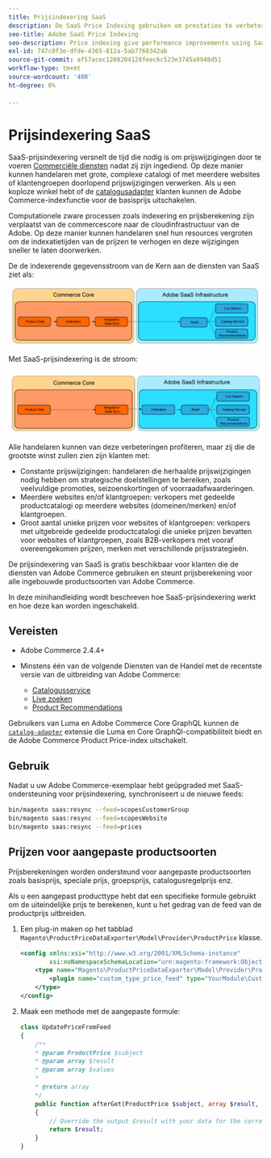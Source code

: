 ```yaml
---
title: Prijsindexering SaaS
description: De SaaS Price Indexing gebruiken om prestaties te verbeteren
seo-title: Adobe SaaS Price Indexing
seo-description: Price indexing give performance improvements using SaaS infrastructure
exl-id: 747c0f3e-dfde-4365-812a-5ab7768342ab
source-git-commit: af57acec1208204128feec6c523e3745a9948d51
workflow-type: tm+mt
source-wordcount: '408'
ht-degree: 0%

---
```


# Prijsindexering SaaS

SaaS-prijsindexering versnelt de tijd die nodig is om prijswijzigingen door te voeren [Commerciële diensten](../landing/saas.md) nadat zij zijn ingediend. Op deze manier kunnen handelaren met grote, complexe catalogi of met meerdere websites of klantengroepen doorlopend prijswijzigingen verwerken.
Als u een koploze winkel hebt of de [catalogusadapter](./catalog-adapter.md) klanten kunnen de Adobe Commerce-indexfunctie voor de basisprijs uitschakelen.

Computationele zware processen zoals indexering en prijsberekening zijn verplaatst van de commercescore naar de cloudinfrastructuur van de Adobe. Op deze manier kunnen handelaren snel hun resources vergroten om de indexatietijden van de prijzen te verhogen en deze wijzigingen sneller te laten doorwerken.

De de indexerende gegevensstroom van de Kern aan de diensten van SaaS ziet als:

![Standaardgegevensstroom](assets/old_way.png)

Met SaaS-prijsindexering is de stroom:

![Prijsindexeringsgegevensstroom SaaS](assets/new_way.png)

Alle handelaren kunnen van deze verbeteringen profiteren, maar zij die de grootste winst zullen zien zijn klanten met:

* Constante prijswijzigingen: handelaren die herhaalde prijswijzigingen nodig hebben om strategische doelstellingen te bereiken, zoals veelvuldige promoties, seizoenskortingen of voorraadafwaarderingen.
* Meerdere websites en/of klantgroepen: verkopers met gedeelde productcatalogi op meerdere websites (domeinen/merken) en/of klantgroepen.
* Groot aantal unieke prijzen voor websites of klantgroepen: verkopers met uitgebreide gedeelde productcatalogi die unieke prijzen bevatten voor websites of klantgroepen, zoals B2B-verkopers met vooraf overeengekomen prijzen, merken met verschillende prijsstrategieën.

De prijsindexering van SaaS is gratis beschikbaar voor klanten die de diensten van Adobe Commerce gebruiken en steunt prijsberekening voor alle ingebouwde productsoorten van Adobe Commerce.

In deze minihandleiding wordt beschreven hoe SaaS-prijsindexering werkt en hoe deze kan worden ingeschakeld.

## Vereisten

* Adobe Commerce 2.4.4+
* Minstens één van de volgende Diensten van de Handel met de recentste versie van de uitbreiding van Adobe Commerce:

   * [Catalogusservice](../catalog-service/overview.md)
   * [Live zoeken](../live-search/guide-overview.md)
   * [Product Recommendations](../product-recommendations/guide-overview.md)

Gebruikers van Luma en Adobe Commerce Core GraphQL kunnen de [`catalog-adapter`](catalog-adapter.md) extensie die Luma en Core GraphQl-compatibiliteit biedt en de Adobe Commerce Product Price-index uitschakelt.

## Gebruik

Nadat u uw Adobe Commerce-exemplaar hebt geüpgraded met SaaS-ondersteuning voor prijsindexering, synchroniseert u de nieuwe feeds:

```bash
bin/magento saas:resync --feed=scopesCustomerGroup
bin/magento saas:resync --feed=scopesWebsite
bin/magento saas:resync --feed=prices
```

## Prijzen voor aangepaste productsoorten

Prijsberekeningen worden ondersteund voor aangepaste productsoorten zoals basisprijs, speciale prijs, groepsprijs, catalogusregelprijs enz.

Als u een aangepast producttype hebt dat een specifieke formule gebruikt om de uiteindelijke prijs te berekenen, kunt u het gedrag van de feed van de productprijs uitbreiden.

1. Een plug-in maken op het tabblad `Magento\ProductPriceDataExporter\Model\Provider\ProductPrice` klasse.

   ```xml
   <config xmlns:xsi="http://www.w3.org/2001/XMLSchema-instance"
           xsi:noNamespaceSchemaLocation="urn:magento:framework:ObjectManager/etc/config.xsd">
       <type name="Magento\ProductPriceDataExporter\Model\Provider\ProductPrice">
           <plugin name="custom_type_price_feed" type="YourModule\CustomProductType\Plugin\UpdatePriceFromFeed" />
       </type>
   </config>
   ```

1. Maak een methode met de aangepaste formule:

   ```php
   class UpdatePriceFromFeed
   {
       /**
       * @param ProductPrice $subject
       * @param array $result
       * @param array $values
       *
       * @return array
       */
       public function afterGet(ProductPrice $subject, array $result, array $values) : array
       {
           // Override the output $result with your data for the corresponding products (see original method for details) 
           return $result;
       }
   }
   ```
